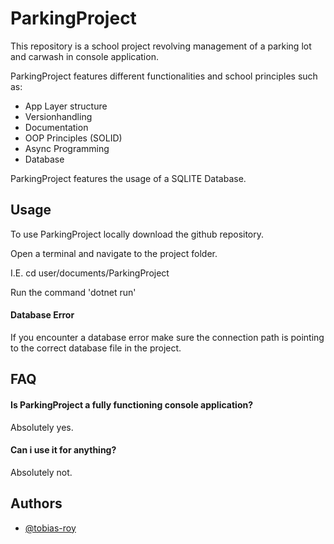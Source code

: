 # 
# ParkingProject

This repository is a school project revolving management of a parking lot and carwash in console application.  

ParkingProject features different functionalities and school principles such as:  
 - App Layer structure
 - Versionhandling
 - Documentation
 - OOP Principles (SOLID)
 - Async Programming
 - Database

 ParkingProject features the usage of a SQLITE Database.   

## Usage

To use ParkingProject locally download the github repository.

Open a terminal and navigate to the project folder.

I.E. cd user/documents/ParkingProject

Run the command  'dotnet run'

#### Database Error
If you encounter a database error make sure the connection path is pointing to the correct database file in the project.


## FAQ

#### Is ParkingProject a fully functioning console application?

Absolutely yes.

#### Can i use it for anything?

Absolutely not.


## Authors

- [@tobias-roy](https://github.com/tobias-roy)
